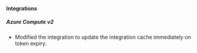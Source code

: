 
#### Integrations
##### Azure Compute v2
- Modified the integration to update the integration cache immediately on token expiry.

